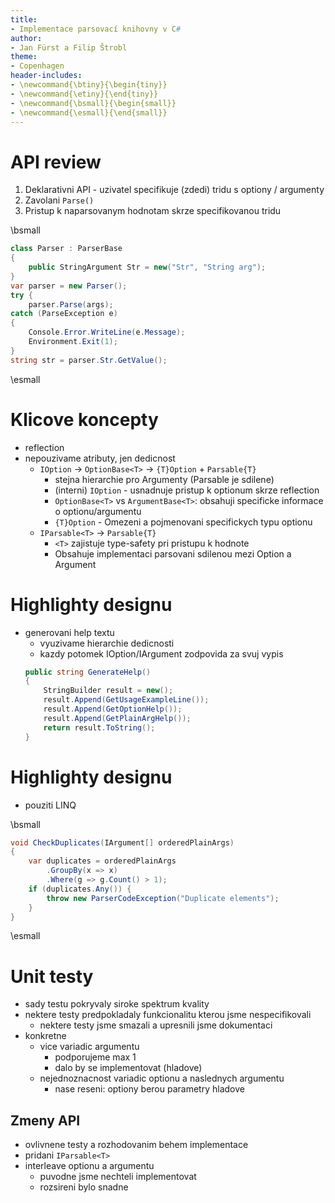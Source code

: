 ```yaml
---
title:
- Implementace parsovací knihovny v C#
author:
- Jan Fürst a Filip Štrobl
theme:
- Copenhagen
header-includes:
- \newcommand{\btiny}{\begin{tiny}}
- \newcommand{\etiny}{\end{tiny}}
- \newcommand{\bsmall}{\begin{small}}
- \newcommand{\esmall}{\end{small}}
---
```


# API review
1. Deklarativni API - uzivatel specifikuje (zdedi) tridu s optiony / argumenty
2. Zavolani `Parse()`
3. Pristup k naparsovanym hodnotam skrze specifikovanou tridu

\bsmall
```csharp
class Parser : ParserBase
{
	public StringArgument Str = new("Str", "String arg");
}
var parser = new Parser();
try {
    parser.Parse(args);
catch (ParseException e)
{
    Console.Error.WriteLine(e.Message);
    Environment.Exit(1);
}
string str = parser.Str.GetValue();
```
\esmall

# Klicove koncepty
- reflection
- nepouzivame atributy, jen dedicnost
    - `IOption` -> `OptionBase<T>` -> `{T}Option` + `Parsable{T}`
        - stejna hierarchie pro Argumenty (Parsable je sdilene)
        - (interni) `IOption` - usnadnuje pristup k optionum skrze reflection
        - `OptionBase<T>` vs `ArgumentBase<T>`: obsahuji specificke informace o optionu/argumentu
        - `{T}Option` - Omezeni a pojmenovani specifickych typu optionu
    - `IParsable<T>` -> `Parsable{T}`
        - `<T>` zajistuje type-safety pri pristupu k hodnote
        - Obsahuje implementaci parsovani sdilenou mezi Option a Argument

# Highlighty designu
- generovani help textu
    - vyuzivame hierarchie dedicnosti
    - kazdy potomek IOption/IArgument zodpovida za svuj vypis
    ```C#
    public string GenerateHelp()
    {
        StringBuilder result = new();
        result.Append(GetUsageExampleLine());
        result.Append(GetOptionHelp());
        result.Append(GetPlainArgHelp());
        return result.ToString();
    }
    ```

# Highlighty designu
- pouziti LINQ

\bsmall
```C#
void CheckDuplicates(IArgument[] orderedPlainArgs)
{
    var duplicates = orderedPlainArgs
        .GroupBy(x => x)
        .Where(g => g.Count() > 1);
    if (duplicates.Any()) {
        throw new ParserCodeException("Duplicate elements");
    }
}
```
\esmall

# Unit testy
- sady testu pokryvaly siroke spektrum kvality
- nektere testy predpokladaly funkcionalitu kterou jsme nespecifikovali
    - nektere testy jsme smazali a upresnili jsme dokumentaci
- konkretne
    - vice variadic argumentu
        - podporujeme max 1
        - dalo by se implementovat (hladove)
    - nejednoznacnost variadic optionu a naslednych argumentu
        - nase reseni: optiony berou parametry hladove

## Zmeny API
- ovlivnene testy a rozhodovanim behem implementace
- pridani `IParsable<T>`
- interleave optionu a argumentu
    - puvodne jsme nechteli implementovat
    - rozsireni bylo snadne
